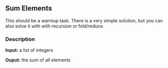 ## Sum Elements

This should be a warmup task.
There is a very simple solution, but you can also solve it with with recursion or fold/reduce. 

### Description
**Input:** a list of integers

**Ouput:** the sum of all elements
 